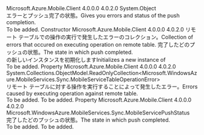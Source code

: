 <Type Name="MobileServicePushCompletionResult" FullName="Microsoft.WindowsAzure.MobileServices.Sync.MobileServicePushCompletionResult">
  <TypeSignature Language="C#" Value="public class MobileServicePushCompletionResult" />
  <TypeSignature Language="ILAsm" Value=".class public auto ansi beforefieldinit MobileServicePushCompletionResult extends System.Object" />
  <TypeSignature Language="DocId" Value="T:Microsoft.WindowsAzure.MobileServices.Sync.MobileServicePushCompletionResult" />
  <TypeSignature Language="VB.NET" Value="Public Class MobileServicePushCompletionResult" />
  <TypeSignature Language="F#" Value="type MobileServicePushCompletionResult = class" />
  <AssemblyInfo>
    <AssemblyName>Microsoft.Azure.Mobile.Client</AssemblyName>
    <AssemblyVersion>4.0.0.0</AssemblyVersion>
    <AssemblyVersion>4.0.2.0</AssemblyVersion>
  </AssemblyInfo>
  <Base>
    <BaseTypeName>System.Object</BaseTypeName>
  </Base>
  <Interfaces />
  <Docs>
    <summary>
            <span data-ttu-id="80c5a-101">エラーとプッシュ完了の状態。</span><span class="sxs-lookup"><span data-stu-id="80c5a-101">Gives you errors and status of the push completion.</span></span>
            </summary>
    <remarks>To be added.</remarks>
  </Docs>
  <Members>
    <Member MemberName=".ctor">
      <MemberSignature Language="C#" Value="public MobileServicePushCompletionResult (System.Collections.Generic.IEnumerable&lt;Microsoft.WindowsAzure.MobileServices.Sync.MobileServiceTableOperationError&gt; errors, Microsoft.WindowsAzure.MobileServices.Sync.MobileServicePushStatus status);" />
      <MemberSignature Language="ILAsm" Value=".method public hidebysig specialname rtspecialname instance void .ctor(class System.Collections.Generic.IEnumerable`1&lt;class Microsoft.WindowsAzure.MobileServices.Sync.MobileServiceTableOperationError&gt; errors, valuetype Microsoft.WindowsAzure.MobileServices.Sync.MobileServicePushStatus status) cil managed" />
      <MemberSignature Language="DocId" Value="M:Microsoft.WindowsAzure.MobileServices.Sync.MobileServicePushCompletionResult.#ctor(System.Collections.Generic.IEnumerable{Microsoft.WindowsAzure.MobileServices.Sync.MobileServiceTableOperationError},Microsoft.WindowsAzure.MobileServices.Sync.MobileServicePushStatus)" />
      <MemberSignature Language="VB.NET" Value="Public Sub New (errors As IEnumerable(Of MobileServiceTableOperationError), status As MobileServicePushStatus)" />
      <MemberSignature Language="F#" Value="new Microsoft.WindowsAzure.MobileServices.Sync.MobileServicePushCompletionResult : seq&lt;Microsoft.WindowsAzure.MobileServices.Sync.MobileServiceTableOperationError&gt; * Microsoft.WindowsAzure.MobileServices.Sync.MobileServicePushStatus -&gt; Microsoft.WindowsAzure.MobileServices.Sync.MobileServicePushCompletionResult" Usage="new Microsoft.WindowsAzure.MobileServices.Sync.MobileServicePushCompletionResult (errors, status)" />
      <MemberType>Constructor</MemberType>
      <AssemblyInfo>
        <AssemblyName>Microsoft.Azure.Mobile.Client</AssemblyName>
        <AssemblyVersion>4.0.0.0</AssemblyVersion>
        <AssemblyVersion>4.0.2.0</AssemblyVersion>
      </AssemblyInfo>
      <Parameters>
        <Parameter Name="errors" Type="System.Collections.Generic.IEnumerable&lt;Microsoft.WindowsAzure.MobileServices.Sync.MobileServiceTableOperationError&gt;" />
        <Parameter Name="status" Type="Microsoft.WindowsAzure.MobileServices.Sync.MobileServicePushStatus" />
      </Parameters>
      <Docs>
        <param name="errors"><span data-ttu-id="80c5a-102">リモート テーブルでの操作の実行で発生したエラーのコレクション。</span><span class="sxs-lookup"><span data-stu-id="80c5a-102">Collection of errors that occured on executing operation on remote table.</span></span></param>
        <param name="status"><span data-ttu-id="80c5a-103">完了したどのプッシュの状態。</span><span class="sxs-lookup"><span data-stu-id="80c5a-103">The state in which push completed.</span></span></param>
        <summary>
            <span data-ttu-id="80c5a-104"><see cref="T:Microsoft.WindowsAzure.MobileServices.Sync.MobileServicePushCompletionResult" /> の新しいインスタンスを初期化します</span><span class="sxs-lookup"><span data-stu-id="80c5a-104">Initializes a new instance of <see cref="T:Microsoft.WindowsAzure.MobileServices.Sync.MobileServicePushCompletionResult" /></span></span></summary>
        <remarks>To be added.</remarks>
      </Docs>
    </Member>
    <Member MemberName="Errors">
      <MemberSignature Language="C#" Value="public System.Collections.ObjectModel.ReadOnlyCollection&lt;Microsoft.WindowsAzure.MobileServices.Sync.MobileServiceTableOperationError&gt; Errors { get; }" />
      <MemberSignature Language="ILAsm" Value=".property instance class System.Collections.ObjectModel.ReadOnlyCollection`1&lt;class Microsoft.WindowsAzure.MobileServices.Sync.MobileServiceTableOperationError&gt; Errors" />
      <MemberSignature Language="DocId" Value="P:Microsoft.WindowsAzure.MobileServices.Sync.MobileServicePushCompletionResult.Errors" />
      <MemberSignature Language="VB.NET" Value="Public ReadOnly Property Errors As ReadOnlyCollection(Of MobileServiceTableOperationError)" />
      <MemberSignature Language="F#" Value="member this.Errors : System.Collections.ObjectModel.ReadOnlyCollection&lt;Microsoft.WindowsAzure.MobileServices.Sync.MobileServiceTableOperationError&gt;" Usage="Microsoft.WindowsAzure.MobileServices.Sync.MobileServicePushCompletionResult.Errors" />
      <MemberType>Property</MemberType>
      <AssemblyInfo>
        <AssemblyName>Microsoft.Azure.Mobile.Client</AssemblyName>
        <AssemblyVersion>4.0.0.0</AssemblyVersion>
        <AssemblyVersion>4.0.2.0</AssemblyVersion>
      </AssemblyInfo>
      <ReturnValue>
        <ReturnType>System.Collections.ObjectModel.ReadOnlyCollection&lt;Microsoft.WindowsAzure.MobileServices.Sync.MobileServiceTableOperationError&gt;</ReturnType>
      </ReturnValue>
      <Docs>
        <summary>
            <span data-ttu-id="80c5a-105">リモート テーブルに対する操作を実行することによって発生したエラー。</span><span class="sxs-lookup"><span data-stu-id="80c5a-105">Errors caused by executing operation against remote table.</span></span>
            </summary>
        <value>To be added.</value>
        <remarks>To be added.</remarks>
      </Docs>
    </Member>
    <Member MemberName="Status">
      <MemberSignature Language="C#" Value="public Microsoft.WindowsAzure.MobileServices.Sync.MobileServicePushStatus Status { get; }" />
      <MemberSignature Language="ILAsm" Value=".property instance valuetype Microsoft.WindowsAzure.MobileServices.Sync.MobileServicePushStatus Status" />
      <MemberSignature Language="DocId" Value="P:Microsoft.WindowsAzure.MobileServices.Sync.MobileServicePushCompletionResult.Status" />
      <MemberSignature Language="VB.NET" Value="Public ReadOnly Property Status As MobileServicePushStatus" />
      <MemberSignature Language="F#" Value="member this.Status : Microsoft.WindowsAzure.MobileServices.Sync.MobileServicePushStatus" Usage="Microsoft.WindowsAzure.MobileServices.Sync.MobileServicePushCompletionResult.Status" />
      <MemberType>Property</MemberType>
      <AssemblyInfo>
        <AssemblyName>Microsoft.Azure.Mobile.Client</AssemblyName>
        <AssemblyVersion>4.0.0.0</AssemblyVersion>
        <AssemblyVersion>4.0.2.0</AssemblyVersion>
      </AssemblyInfo>
      <ReturnValue>
        <ReturnType>Microsoft.WindowsAzure.MobileServices.Sync.MobileServicePushStatus</ReturnType>
      </ReturnValue>
      <Docs>
        <summary>
            <span data-ttu-id="80c5a-106">完了したどのプッシュの状態。</span><span class="sxs-lookup"><span data-stu-id="80c5a-106">The state in which push completed.</span></span>
            </summary>
        <value>To be added.</value>
        <remarks>To be added.</remarks>
      </Docs>
    </Member>
  </Members>
</Type>